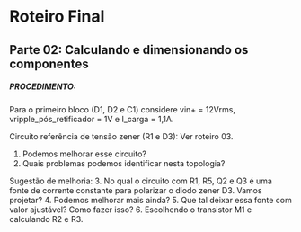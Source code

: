 # Roteiro Final

## Parte 02: Calculando e dimensionando os componentes

##### PROCEDIMENTO:

Para o primeiro bloco (D1, D2 e C1) considere vin+ = 12Vrms, vripple_pós_retificador = 1V e I_carga = 1,1A.

Circuito referência de tensão zener (R1 e D3): Ver roteiro 03.
1. Podemos melhorar esse circuito?
2. Quais problemas podemos identificar nesta topologia?

Sugestão de melhoria:
3. No qual o circuito com R1, R5, Q2 e Q3 é uma fonte de corrente constante para polarizar o diodo zener D3. Vamos projetar?
4. Podemos melhorar mais ainda?
5. Que tal deixar essa fonte com valor ajustável? Como fazer isso?
6. Escolhendo o transistor M1 e calculando R2 e R3.
